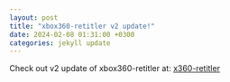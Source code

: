 ```yaml
---
layout: post
title: "xbox360-retitler v2 update!"
date: 2024-02-08 01:31:00 +0300
categories: jekyll update
---
```


Check out v2 update of xbox360-retitler at: [x360-retitler](/xbox360-retitler/)
